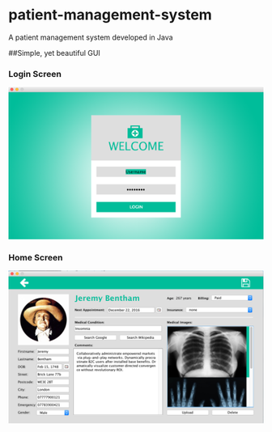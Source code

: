 # patient-management-system
A patient management system developed in Java

##Simple, yet beautiful GUI

### Login Screen
![login screen](images/screens/login.png)

### Home Screen
![home screen](images/screens/home.png)


